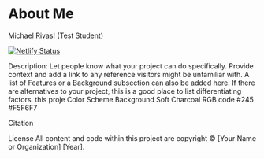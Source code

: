# About Me

Michael Rivas! (Test Student)

[![Netlify Status](https://api.netlify.com/api/v1/badges/4a1b5ee9-bf78-4ed2-a954-0d59af658324/deploy-status)](https://app.netlify.com/sites/about-memichaelra28/deploys)

Description: Let people know what your project can do specifically. Provide context and add a link to any reference visitors might be unfamiliar with. A list of Features or a Background subsection can also be added here. If there are alternatives to your project, this is a good place to list differentiating factors.
 this proje
Color Scheme
Background Soft Charcoal RGB code #245 #F5F6F7

Citation

License
All content and code within this project are copyright © [Your Name or Organization] [Year].
